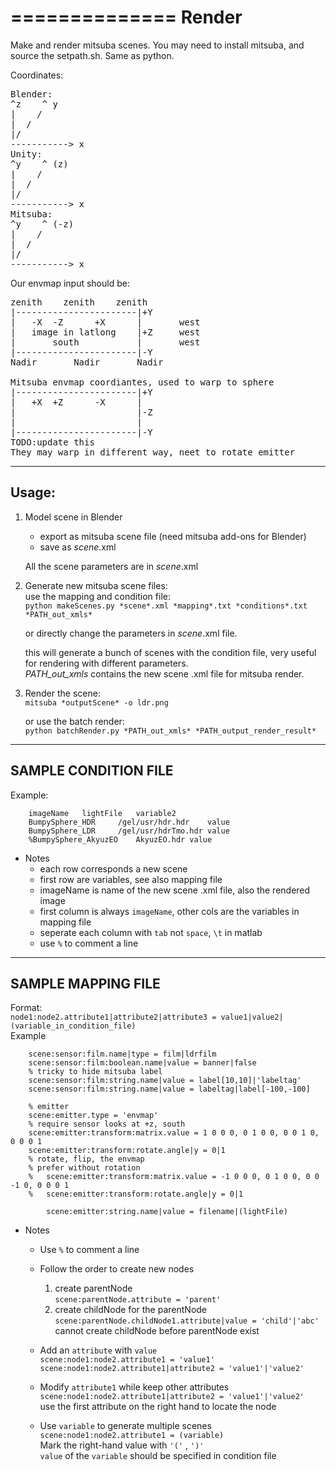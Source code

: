 ==============
Render
==============
Make and render mitsuba scenes.
You may need to install mitsuba, and source the setpath.sh. Same as python.

Coordinates:
<pre>
Blender:
^z    ^	y  
|    /  
|  /  
|/  
-----------> x  
Unity:
^y    ^	(z)
|    /
|  / 	
|/
-----------> x
Mitsuba:
^y    ^	(-z)
|    /
|  / 	
|/
-----------> x
</pre>
Our envmap input should be:  
<pre>
zenith    zenith    zenith  
|-----------------------|+Y 
|	-X	-Z		+X		|		west  
|	image in latlong	|+Z		west  
|		south			|		west  
|-----------------------|-Y  
Nadir		Nadir		Nadir

Mitsuba envmap coordiantes, used to warp to sphere
|-----------------------|+Y 
|	+X	+Z		-X		|
|						|-Z
|						|
|-----------------------|-Y
TODO:update this
They may warp in different way, neet to rotate emitter <rotate angle="180" y="1"/></transform>
</pre>

--------------
Usage:
--------------
1. Model scene in Blender  
	* export as mitsuba scene file (need mitsuba add-ons for Blender)  
	* save as *scene*.xml  

    All the scene parameters are in *scene*.xml  
	
2. Generate new mitsuba scene files:   
	use the mapping and condition file:  
		`python makeScenes.py *scene*.xml *mapping*.txt *conditions*.txt *PATH_out_xmls*`  

	or directly change the parameters in *scene*.xml file.
	
	this will generate a bunch of scenes with the condition file, very useful for rendering with different parameters.  
	*PATH_out_xmls* contains the new scene .xml file for mitsuba render.  
	 
3. Render the scene:  
		`mitsuba *outputScene* -o ldr.png`  

    or use the batch render:  
		`python batchRender.py *PATH_out_xmls* *PATH_output_render_result*`  



--------------
SAMPLE CONDITION FILE
--------------
Example:
```
	imageName	lightFile	variable2
	BumpySphere_HDR		/gel/usr/hdr.hdr	value	
	BumpySphere_LDR		/gel/usr/hdrTmo.hdr	value
	%BumpySphere_AkyuzEO	AkyuzEO.hdr	value
```
* Notes
	* each row corresponds a new scene
	* first row are variables, see also mapping file
	* imageName is name of the new scene .xml file, also the rendered image
	* first column is always `imageName`, other cols are the variables in mapping file
	* seperate each column with `tab` not `space`, `\t` in matlab
	* use `%` to comment a line

--------------
SAMPLE MAPPING FILE
--------------
Format:  
	`node1:node2.attribute1|attribute2|attribute3 = value1|value2|(variable_in_condition_file)`  
Example
```
	scene:sensor:film.name|type = film|ldrfilm
	scene:sensor:film:boolean.name|value = banner|false
	% tricky to hide mitsuba label
	scene:sensor:film:string.name|value = label[10,10]|'labeltag'
	scene:sensor:film:string.name|value = labeltag|label[-100,-100]

	% emitter
	scene:emitter.type = 'envmap'
	% require sensor looks at +z, south
	scene:emitter:transform:matrix.value = 1 0 0 0, 0 1 0 0, 0 0 1 0, 0 0 0 1
	scene:emitter:transform:rotate.angle|y = 0|1
	% rotate, flip, the envmap
	% prefer without rotation
	%	scene:emitter:transform:matrix.value = -1 0 0 0, 0 1 0 0, 0 0 -1 0, 0 0 0 1
	%	scene:emitter:transform:rotate.angle|y = 0|1
	
		scene:emitter:string.name|value = filename|(lightFile)
```
* Notes
	* Use `%` to comment a line
	* Follow the order to create new nodes
		1. create parentNode  
		`scene:parentNode.attribute = 'parent'`
		2. create childNode for the parentNode  
		`scene:parentNode.childNode1.attribute|value = 'child'|'abc'`  
		cannot create childNode before parentNode exist
		
	* Add an `attribute` with `value`  
			`scene:node1:node2.attribute1 = 'value1'`  
			`scene:node1:node2.attribute1|attribute2 = 'value1'|'value2'`  

	* Modify `attribute1` while keep other attributes  
		`scene:node1:node2.attribute1|attribute2 = 'value1'|'value2'`  
		use the first attribute on the right hand to locate the node  

	* Use `variable` to generate multiple scenes  
		`scene:node1:node2.attribute1 = (variable)`  
		Mark the right-hand value with `'('` , `')'`  
		`value` of the `variable` should be specified in condition file
```
